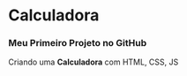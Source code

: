 <style type="text/css">
	
</style>
<h1>Calculadora</h1>
<h3>Meu Primeiro Projeto no GitHub</h3>
<p> Criando uma <b>Calculadora</b> com HTML, CSS, JS</p>

